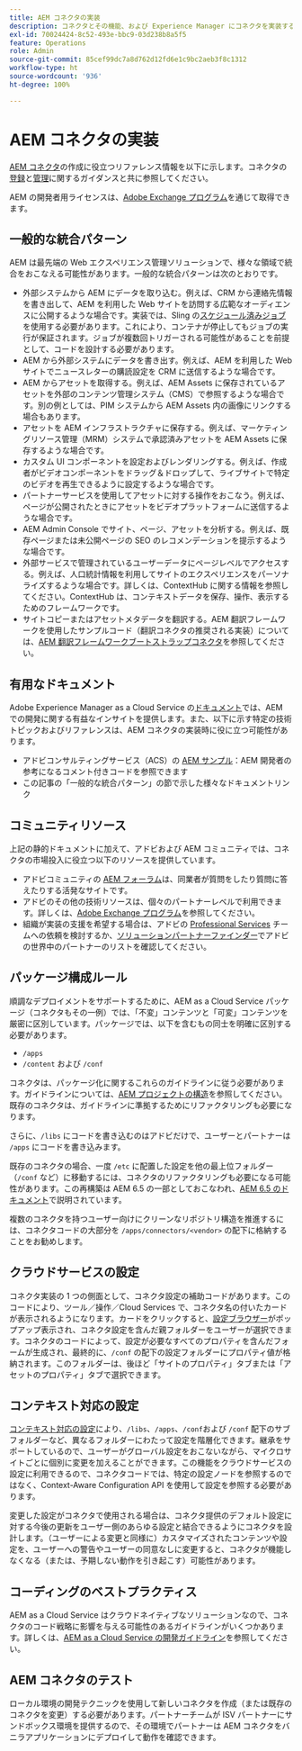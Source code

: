 ```yaml
---
title: AEM コネクタの実装
description: コネクタとその機能、および Experience Manager にコネクタを実装する方法について説明します。
exl-id: 70024424-8c52-493e-bbc9-03d238b8a5f5
feature: Operations
role: Admin
source-git-commit: 85cef99dc7a8d762d12fd6e1c9bc2aeb3f8c1312
workflow-type: ht
source-wordcount: '936'
ht-degree: 100%

---
```



AEM コネクタの実装
=============================

[AEM コネクタ](https://www.adobe.io/apis/experiencecloud/aem/aemconnectors.html)の作成に役立つリファレンス情報を以下に示します。コネクタの[登録](submit.md)と[管理](maintain.md)に関するガイダンスと共に参照してください。

AEM の開発者用ライセンスは、[Adobe Exchange プログラム](https://partners.adobe.com/exchangeprogram/experiencecloud)を通じて取得できます。

一般的な統合パターン
---------------------------

AEM は最先端の Web エクスペリエンス管理ソリューションで、様々な領域で統合をおこなえる可能性があります。一般的な統合パターンは次のとおりです。

* 外部システムから AEM にデータを取り込む。例えば、CRM から連絡先情報を書き出して、AEM を利用した Web サイトを訪問する広範なオーディエンスに公開するような場合です。実装では、Sling の[スケジュール済みジョブ](https://sling.apache.org/documentation/bundles/apache-sling-eventing-and-job-handling.html#scheduled-jobs)を使用する必要があります。これにより、コンテナが停止してもジョブの実行が保証されます。ジョブが複数回トリガーされる可能性があることを前提として、コードを設計する必要があります。
* AEM から外部システムにデータを書き出す。例えば、AEM を利用した Web サイトでニュースレターの購読設定を CRM に送信するような場合です。
* AEM からアセットを取得する。例えば、AEM Assets に保存されているアセットを外部のコンテンツ管理システム（CMS）で参照するような場合です。別の例としては、PIM システムから AEM Assets 内の画像にリンクする場合もあります。
* アセットを AEM インフラストラクチャに保存する。例えば、マーケティングリソース管理（MRM）システムで承認済みアセットを AEM Assets に保存するような場合です。
* カスタム UI コンポーネントを設定およびレンダリングする。例えば、作成者がビデオコンポーネントをドラッグ＆ドロップして、ライブサイトで特定のビデオを再生できるように設定するような場合です。
* パートナーサービスを使用してアセットに対する操作をおこなう。例えば、ページが公開されたときにアセットをビデオプラットフォームに送信するような場合です。
* AEM Admin Console でサイト、ページ、アセットを分析する。例えば、既存ページまたは未公開ページの SEO のレコメンデーションを提示するような場合です。
* 外部サービスで管理されているユーザーデータにページレベルでアクセスする。例えば、人口統計情報を利用してサイトのエクスペリエンスをパーソナライズするような場合です。詳しくは、ContextHub に関する情報を参照してください。ContextHub は、コンテキストデータを保存、操作、表示するためのフレームワークです。
* サイトコピーまたはアセットメタデータを翻訳する。AEM 翻訳フレームワークを使用したサンプルコード（翻訳コネクタの推奨される実装）については、[AEM 翻訳フレームワークブートストラップコネクタ](https://github.com/Adobe-Marketing-Cloud/aem-translation-framework-bootstrap-connector)を参照してください。


有用なドキュメント
--------------------

Adobe Experience Manager as a Cloud Service の[ドキュメント](../overview/introduction.md)では、AEM での開発に関する有益なインサイトを提供します。また、以下に示す特定の技術トピックおよびリファレンスは、AEM コネクタの実装時に役に立つ可能性があります。

* アドビコンサルティングサービス（ACS）の [AEM サンプル](https://adobe-consulting-services.github.io/acs-aem-samples/)：AEM 開発者の参考になるコメント付きコードを参照できます
* この記事の「一般的な統合パターン」の節で示した様々なドキュメントリンク

コミュニティリソース
--------------------

上記の静的ドキュメントに加えて、アドビおよび AEM コミュニティでは、コネクタの市場投入に役立つ以下のリソースを提供しています。

* アドビコミュニティの [AEM フォーラム](https://help-forums.adobe.com/content/adobeforums/en/experience-manager-forum/adobe-experience-manager.html)は、同業者が質問をしたり質問に答えたりする活発なサイトです。
* アドビのその他の技術リソースは、個々のパートナーレベルで利用できます。詳しくは、[Adobe Exchange プログラム](https://partners.adobe.com/exchangeprogram/experiencecloud)を参照してください。
* 組織が実装の支援を希望する場合は、アドビの [Professional Services](https://www.adobe.com/jp/marketing-cloud/service-support/professional-consulting-training.html) チームへの依頼を検討するか、[ソリューションパートナーファインダー](https://solutionpartners.adobe.com/home/partnerFinder.html)でアドビの世界中のパートナーのリストを確認してください。

パッケージ構成ルール
-----------------------

順調なデプロイメントをサポートするために、AEM as a Cloud Service パッケージ（コネクタもその一例）では、「不変」コンテンツと「可変」コンテンツを厳密に区別しています。パッケージでは、以下を含むもの同士を明確に区別する必要があります。

* `/apps`
* `/content` および `/conf`

コネクタは、パッケージ化に関するこれらのガイドラインに従う必要があります。ガイドラインについては、[AEM プロジェクトの構造](/help/implementing/developing/introduction/aem-project-content-package-structure.md)を参照してください。既存のコネクタは、ガイドラインに準拠するためにリファクタリングも必要になります。

さらに、`/libs` にコードを書き込むのはアドビだけで、ユーザーとパートナーは `/apps` にコードを書き込みます。

既存のコネクタの場合、一度 `/etc` に配置した設定を他の最上位フォルダー（`/conf` など）に移動するには、コネクタのリファクタリングも必要になる可能性があります。この再構築は AEM 6.5 の一部としておこなわれ、[AEM 6.5 のドキュメント](https://experienceleague.adobe.com/docs/experience-manager-65/deploying/restructuring/repository-restructuring.html?lang=ja)で説明されています。

複数のコネクタを持つユーザー向けにクリーンなリポジトリ構造を推進するには、コネクタコードの大部分を `/apps/connectors/<vendor>` の配下に格納することをお勧めします。

クラウドサービスの設定
-----------------------------

コネクタ実装の 1 つの側面として、コネクタ設定の補助コードがあります。このコードにより、ツール／操作／Cloud Services で、コネクタ名の付いたカードが表示されるようになります。カードをクリックすると、[設定ブラウザー](/help/implementing/developing/introduction/configurations.md#using-configuration-browser)がポップアップ表示され、コネクタ設定を含んだ親フォルダーをユーザーが選択できます。コネクタのコードによって、設定が必要なすべてのプロパティを含んだフォームが生成され、最終的に、`/conf` の配下の設定フォルダーにプロパティ値が格納されます。このフォルダーは、後ほど「サイトのプロパティ」タブまたは「アセットのプロパティ」タブで選択できます。


コンテキスト対応の設定
-----------------------------

[コンテキスト対応の設定](https://sling.apache.org/documentation/bundles/context-aware-configuration/context-aware-configuration.html)により、`/libs`、`/apps`、`/conf`および `/conf` 配下のサブフォルダーなど、異なるフォルダーにわたって設定を階層化できます。継承をサポートしているので、ユーザーがグローバル設定をおこないながら、マイクロサイトごとに個別に変更を加えることができます。この機能をクラウドサービスの設定に利用できるので、コネクタコードでは、特定の設定ノードを参照するのではなく、Context-Aware Configuration API を使用して設定を参照する必要があります。

変更した設定がコネクタで使用される場合は、コネクタ提供のデフォルト設定に対する今後の更新をユーザー側のあらゆる設定と結合できるようにコネクタを設計します。（ユーザーによる変更と同様に）カスタマイズされたコンテンツや設定を、ユーザーへの警告やユーザーの同意なしに変更すると、コネクタが機能しなくなる（または、予期しない動作を引き起こす）可能性があります。

コーディングのベストプラクティス
----------------------

AEM as a Cloud Service はクラウドネイティブなソリューションなので、コネクタのコード戦略に影響を与える可能性のあるガイドラインがいくつかあります。詳しくは、[AEM as a Cloud Service の開発ガイドライン](/help/implementing/developing/introduction/development-guidelines.md)を参照してください。

AEM コネクタのテスト
-------------------------

ローカル環境の開発テクニックを使用して新しいコネクタを作成（または既存のコネクタを変更）する必要があります。パートナーチームが ISV パートナーにサンドボックス環境を提供するので、その環境でパートナーは AEM コネクタをバニラアプリケーションにデプロイして動作を確認できます。
